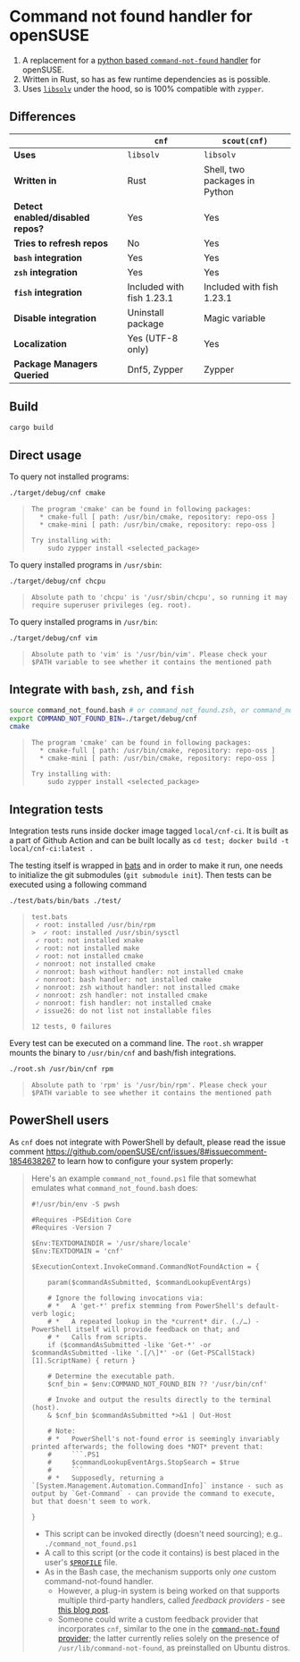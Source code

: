 # **Command not found handler for openSUSE**

1.  A replacement for a [python based `command-not-found` handler](https://github.com/openSUSE/scout/blob/master/handlers/bin/command-not-found) for openSUSE.
2.  Written in Rust, so has as few runtime dependencies as is possible.
3.  Uses [`libsolv`](https://github.com/openSUSE/libsolv) under the hood, so is 100% compatible with `zypper`.

## **Differences**

|                                    | **`cnf`**                 | **`scout(cnf)`**              |
|------------------------------------|---------------------------|-------------------------------|
| **Uses**                           | `libsolv`                 | `libsolv`                     |
| **Written in**                     | Rust                      | Shell, two packages in Python |
| **Detect enabled/disabled repos?** | Yes                       | Yes                           |
| **Tries to refresh repos**         | No                        | Yes                           |
| **`bash` integration**             | Yes                       | Yes                           |
| **`zsh` integration**              | Yes                       | Yes                           |
| **`fish` integration**             | Included with fish 1.23.1 | Included with fish 1.23.1     |
| **Disable integration**            | Uninstall package         | Magic variable                |
| **Localization**                   | Yes (UTF-8 only)          | Yes                           |
| **Package Managers Queried**       | Dnf5, Zypper              | Zypper                        |

## **Build**

```.sh
cargo build
```

## **Direct usage**

To query not installed programs:

```.sh
./target/debug/cnf cmake
```
> ```.log
> The program 'cmake' can be found in following packages:
>   * cmake-full [ path: /usr/bin/cmake, repository: repo-oss ]
>   * cmake-mini [ path: /usr/bin/cmake, repository: repo-oss ]
> 
> Try installing with:
>     sudo zypper install <selected_package>
> ```

To query installed programs in `/usr/sbin`:

```.sh
./target/debug/cnf chcpu
```
> ```.log
> Absolute path to 'chcpu' is '/usr/sbin/chcpu', so running it may require superuser privileges (eg. root).
> ```

To query installed programs in `/usr/bin`:

```.sh
./target/debug/cnf vim
```
> ```.log
> Absolute path to 'vim' is '/usr/bin/vim'. Please check your $PATH variable to see whether it contains the mentioned path
> ```

##  **Integrate with `bash`, `zsh`, and `fish`**

```.sh
source command_not_found.bash # or command_not_found.zsh, or command_not_found.fish
export COMMAND_NOT_FOUND_BIN=./target/debug/cnf
cmake
```
> ```.log
> The program 'cmake' can be found in following packages:
>   * cmake-full [ path: /usr/bin/cmake, repository: repo-oss ]
>   * cmake-mini [ path: /usr/bin/cmake, repository: repo-oss ]
> 
> Try installing with:
>     sudo zypper install <selected_package>
> ```

## **Integration tests**

Integration tests runs inside docker image tagged `local/cnf-ci`. It is built as a part of Github Action and can be built locally as `cd test; docker build -t local/cnf-ci:latest .`

The testing itself is wrapped in [bats](https://github.com/bats-core/bats-core) and in order to make it run, one needs to initialize the git submodules (`git submodule init`). Then tests can be executed using a following command

```.sh
./test/bats/bin/bats ./test/
```
> ```.log
> test.bats
>  ✓ root: installed /usr/bin/rpm
> >  ✓ root: installed /usr/sbin/sysctl
>  ✓ root: not installed xnake
>  ✓ root: not installed make
>  ✓ root: not installed cmake
>  ✓ nonroot: not installed cmake
>  ✓ nonroot: bash without handler: not installed cmake
>  ✓ nonroot: bash handler: not installed cmake
>  ✓ nonroot: zsh without handler: not installed cmake
>  ✓ nonroot: zsh handler: not installed cmake
>  ✓ nonroot: fish handler: not installed cmake
>  ✓ issue26: do not list not installable files
>
> 12 tests, 0 failures
> ```

Every test can be executed on a command line. The `root.sh` wrapper mounts the
binary to `/usr/bin/cnf` and bash/fish integrations.

```.sh
./root.sh /usr/bin/cnf rpm
```
> ```.log
> Absolute path to 'rpm' is '/usr/bin/rpm'. Please check your $PATH variable to see whether it contains the mentioned path
> ```

## **PowerShell users**

As `cnf` does not integrate with PowerShell by default, please read the issue
comment https://github.com/openSUSE/cnf/issues/8#issuecomment-1854638267 to
learn how to configure your system properly:

<blockQuote>

Here's an example `command_not_found.ps1` file that somewhat emulates what `command_not_found.bash` does:

```.PS1
#!/usr/bin/env -S pwsh

#Requires -PSEdition Core
#Requires -Version 7

$Env:TEXTDOMAINDIR = '/usr/share/locale'
$Env:TEXTDOMAIN = 'cnf'

$ExecutionContext.InvokeCommand.CommandNotFoundAction = {

    param($commandAsSubmitted, $commandLookupEventArgs)

    # Ignore the following invocations via:
    # *   A 'get-*' prefix stemming from PowerShell's default-verb logic;
    # *   A repeated lookup in the *current* dir. (./…) - PowerShell itself will provide feedback on that; and
    # *   Calls from scripts.
    if ($commandAsSubmitted -like 'Get-*' -or $commandAsSubmitted -like '.[/\]*' -or (Get-PSCallStack)[1].ScriptName) { return }

    # Determine the executable path.
    $cnf_bin = $env:COMMAND_NOT_FOUND_BIN ?? '/usr/bin/cnf'

    # Invoke and output the results directly to the terminal (host).
    & $cnf_bin $commandAsSubmitted *>&1 | Out-Host

    # Note:
    # *   PowerShell's not-found error is seemingly invariably printed afterwards; the following does *NOT* prevent that:
    #     ```.PS1
    #     $commandLookupEventArgs.StopSearch = $true
    #     ```
    # *   Supposedly, returning a `[System.Management.Automation.CommandInfo]` instance - such as output by `Get-Command` - can provide the command to execute, but that doesn't seem to work.

}
```

*   This script can be invoked directly (doesn't need sourcing); e.g.. `./command_not_found.ps1`
*   A call to this script (or the code it contains) is best placed in the user's [`$PROFILE`](https://learn.microsoft.com/en-us/powershell/module/microsoft.powershell.core/about/about_Profiles) file.
*   As in the Bash case, the mechanism supports only _one_ custom command-not-found handler.
    *   However, a plug-in system is being worked on that supports multiple third-party handlers, called _feedback providers_ - see [this blog post](https://devblogs.microsoft.com/powershell/what-are-feedback-providers/).
    *   Someone could write a custom feedback provider that incorporates `cnf`, similar to the one in the [`command-not-found` provider](https://github.com/PowerShell/command-not-found); the latter currently relies solely on the presence of `/usr/lib/command-not-found`, as preinstalled on Ubuntu distros.

</blockQuote>
